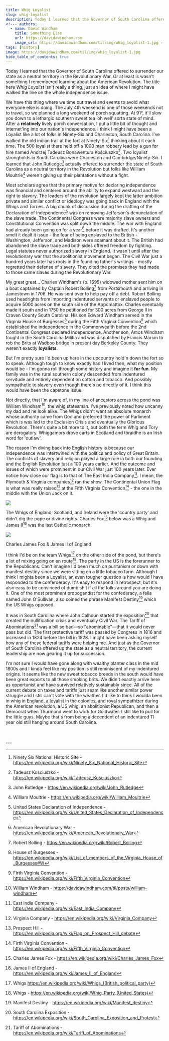 ```yaml
---
title: Whig Loyalist
slug: whig-loyalist
description: Today I learned that the Governor of South Carolina offered to surrender our state as a neutral territory in the Revolutionary War. 
<!--- authors:
  - name: David Windham
    title: Something Else
    url: https://davidawindham.com
    image_url: https://davidawindham.com/til/img/whig_loyalist-1.jpg -->
tags: [history]
image: https://davidawindham.com/til/img/whig_loyalist-1.jpg
hide_table_of_contents: true
---
```


Today I learned that the Governor of South Carolina offered to surrender our state as a neutral territory in the Revolutionary War. Or at least is wasn't something I remembered learning about the American Revolution. The title here _Whig Loyalist_ isn't really a thing, just an idea of where I might have walked the line on the whole independence issue. 

<!-- truncate -->

We have this thing where we time out travel and events to avoid what everyone else is doing. The July 4th weekend is one of those weekends not to travel, so we planned a long weekend of porch squatting. At 91°, it'll slow you down to a lethargic southern sweet tea ‘oh well’ sorta state of mind. After a **relatively** lively porch conversation, I put a little bit of thought and internet'ing into our nation's independence. I think I might have been a Loyalist like a lot of folks in Ninety-Six and Charleston, South Carolina. I've walked the old indian trail  at the fort at Ninety-Six[^1] thinking about it each time. The 500 loyalist there held off a 1000 man robbery lead by a gun for hire named Andrzej Tadeusz Bonawentura Kościuszko[^2]. Two loyalist strongholds in South Carolina were Charleston and Cambridge/Ninety-Six. I learned that John Rutledge[^3] actually offered to surrender the state of South Carolina as a neutral territory in the Revolution but folks like William Moultrie[^4] weren't giving up their plantations without a fight. 

Most scholars agree that the primary motive for declaring independence was financial and centered around the ability to expand westward and the right to slavery. The leaders of the revolution largely kept the latter ambition private and similar conflict or ideology was going back in England with the Whigs and Torries. A big chunk of discussion during the drafting of the Declaration of Independence[^5] was on removing Jefferson's denunciation of the slave trade. The Continental Congress were majority slave owners and Constitutional Convention was split down the middle. The war with England had already been going on for a year[^6] before it was drafted. It's another smelt it dealt it issue - the fear of being enslaved to the British - Washington, Jefferson, and Madison were adamant about it. The British had abandoned the slave trade and both sides offered freedom by fighting. Legal statutes never authorized slavery in England. It wasn't until after the revolutionary war that the abolitionist movement began. The Civil War just a hundred years later has roots in the founding father's writings - mostly regretted their defense of slavery. They cited the promises they had made to those same slaves during the Revolutionary War. 

My great great... Charles Windham's (b. 1695) widowed mother sent him on a boat captained by Captain Robert Bolling[^7] from Portsmouth and arriving in Jamestown in 1706. He was sent over to help pay off a debt. Robert Bolling used headrights from importing indentured servants or enslaved people to acquire 5000 acres on the south side of the Appomattox. Charles eventually made it south and in 1750 he petitioned for 300 acres from George II in Craven County South Carolina. His son Edward Windham served in the Virginia House of Burgesses[^8] during the Fifth Virginia Convention[^9] which established the independence in the Commonwealth before the 2nd Continental Congress declared independence. Another son, Amos Windham fought in the South Carolina Militia and was dispatched by Francis Marion to rob the Brits at Wadboo bridge in present day Berkeley County. They weren't exactly **loyalists**.

But I'm pretty sure I'd been up here in the upcountry hold'n down the fort so to speak. Although tough to know exactly had I lived then, what my position would be - I'm gonna roll through some history and imagine it **for fun**. My family was in the rural southern colony descended from indentured servitude and entirely dependent on cotton and tobacco. And possibly sympathetic to slavery even though there's no directly of it. I think this would have been the capstone issue.

Not directly, that I'm aware of, in my line of ancestors across the pond was William Windham[^10], the whig statesman. I've previously noted how uncanny my dad and he look alike. The Whigs didn't want an absolute monarch whose authority came from God and preferred the power of Parliment which is was led to the Exclusion Crisis and eventually the Glorious Revolution. There's quite a bit more to it, but both the term Whig and Tory are derogatory. Whiggamors drove carts in Scotland and tóraidhe is an Irish word for 'outlaw'. 

The reason I'm diving back into English history is because our independence was intertwined with the politics and policy of 
Great Britain. The conflicts of slavery and religion played a large role in both our founding and the English Revolution just a 100 years earlier. And the outcome and issues of which were prominent in our Civil War just 100 years later. Ever notice how close our flag is to that of The East India Company[^11]. I mean, the Plymouth & Virginia companies[^12] ran the show. The Continental Union Flag is what was really raised[^13] at the Fifth Virginia Convention[^9] - the one in the middle with the Union Jack on it.  

![](/img/whig_loyalist.png)

The Whigs of England, Scotland, and Ireland were the 'country party' and didn't dig the pope or divine rights. Charles Fox[^14] below was a Whig and James II[^15] was the last Catholic monarch. 

![](/img/whig_loyalist-1.jpg)
<div style={{display: 'flex',  justifyContent:'center', alignItems:'center', fontSize:'small', marginBottom:'20px'}}>Charles James Fox & James II of England</div>

I think I'd be on the team Whigs[^16] on the other side of the pond, but there's a lot of mixing going on en route[^17]. The party in the US is the forerunner to the Republicans. Can't imagine I'd been much on puritanism or down with manifest destiny since we were sitting on a little tobacco farm. Although I think I mighta been a Loyalist, an even tougher question is how would I have responded to the conferderacy. It's easy to respond in retrospect, but it's also easy to be convinced of dumb shit if all the folks around you are doing it. One of the most prominent propogandist for the confederacy, a fella named John O'Sullivan, also coined the phrase Manifest Destiny[^18] which the US Whigs opposed.  

It was in South Carolina where John Calhoun started the exposition[^19] that created the nullification crisis and eventually Civil War. The Tariff of Abominations[^20] was a bill so bad—so "abominable"—that it would never pass but did. The first protective tariff was passed by Congress in 1816 and increased in 1824 before the bill in 1828. I might have been asking myself how any of these federal tariffs were helping me. And just as the Governor of South Carolina offered up the state as a neutral territory, the current leadership are now gearing it up for succession. 

I'm not sure I would have gone along with wealthy planter class in the mid 1800s and I kinda feel like my position is still reminiscent of my indentured origins. It seems like the new sweet tobacco breeds in the south would have been great exports to all those smoking brits. We didn't exactly arrive here as opportunist and have survived relatively sustainably since. All of the current debate on taxes and tariffs just seam like another similar power struggle and I still can't vote with the weather. I'd like to think I woulda been in whig in England, a loyalist in the colonies, and royal sympathizer during the American revolution, a US whig, an abolitionist Republican, and then a Democrat when Thurmond went to work for Goldwater. I still like to pull for the little guys. Maybe that's from being a decendent of an indentured 11 year old still hanging around South Carolina.



<div><br/><br/></div>
--- 

[^1]: Ninety Six National Historic Site - https://en.wikipedia.org/wiki/Ninety_Six_National_Historic_Site
[^2]: Tadeusz Kościuszko - https://en.wikipedia.org/wiki/Tadeusz_Kościuszko
[^3]: John Rutledge - https://en.wikipedia.org/wiki/John_Rutledge
[^4]: William Moultrie - https://en.wikipedia.org/wiki/William_Moultrie
[^5]: United States Declaration of Independence - https://en.wikipedia.org/wiki/United_States_Declaration_of_Independence
[^6]: American Revolutionary War - https://en.wikipedia.org/wiki/American_Revolutionary_War
[^7]: Robert Bolling - https://en.wikipedia.org/wiki/Robert_Bolling
[^8]: House of Burgesses - https://en.wikipedia.org/wiki/List_of_members_of_the_Virginia_House_of_Burgesses#W
[^9]: Firth Virginia Convention - https://en.wikipedia.org/wiki/Fifth_Virginia_Convention
[^10]: William Windham - https://davidawindham.com/til/posts/william-windham
[^11]: East India Company - https://en.wikipedia.org/wiki/East_India_Company
[^12]: Virginia Company - https://en.wikipedia.org/wiki/Virginia_Company
[^13]: Prospect Hill - https://en.wikipedia.org/wiki/Flag_on_Prospect_Hill_debate 
[^14]: Charles James Fox - https://en.wikipedia.org/wiki/Charles_James_Fox
[^15]: James II of England - https://en.wikipedia.org/wiki/James_II_of_England
[^16]: Whigs https://en.wikipedia.org/wiki/Whigs_(British_political_party)
[^17]: Whigs - https://en.wikipedia.org/wiki/Whig_Party_(United_States)
[^18]: Manifest Destiny - https://en.wikipedia.org/wiki/Manifest_destiny
[^19]: South Carolina Exposition - https://en.wikipedia.org/wiki/South_Carolina_Exposition_and_Protest
[^20]: Tariff of Abominations - https://en.wikipedia.org/wiki/Tariff_of_Abominations


